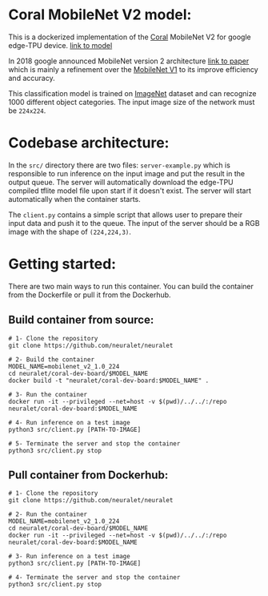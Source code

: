 # Coral MobileNet V2 model:
This is a dockerized implementation of the [Coral](https://coral.ai/) MobileNet V2 for google edge-TPU device. [link to model](https://github.com/google-coral/edgetpu/raw/master/test_data/mobilenet_v2_1.0_224_quant_edgetpu.tflite)

In 2018 google announced MobileNet version 2 architecture [link to paper](https://arxiv.org/pdf/1801.04381.pdf) which is mainly a refinement over the [MobileNet V1](https://arxiv.org/pdf/1704.04861.pdf) to its improve efficiency and accuracy.

This classification model is trained on [ImageNet](http://www.image-net.org/) dataset and can recognize 1000 different object categories. The input image size of the network must be ```224x224```.

# Codebase architecture:
In the ```src/``` directory there are two files: ```server-example.py``` which is responsible to run inference on the input image and put the result in the output queue. The server will automatically download the edge-TPU compiled tflite model file upon start if it doesn't exist. The server will start automatically when the container starts.

The ```client.py``` contains a simple script that allows user to prepare their input data and push it to the queue. The input of the server should be a RGB image with the shape of ```(224,224,3)```.

# Getting started:
There are two main ways to run this container. You can build the container from the Dockerfile or pull it from the Dockerhub.
## Build container from source:

```
# 1- Clone the repository
git clone https://github.com/neuralet/neuralet

# 2- Build the container
MODEL_NAME=mobilenet_v2_1.0_224
cd neuralet/coral-dev-board/$MODEL_NAME
docker build -t "neuralet/coral-dev-board:$MODEL_NAME" .

# 3- Run the container
docker run -it --privileged --net=host -v $(pwd)/../../:/repo neuralet/coral-dev-board:$MODEL_NAME

# 4- Run inference on a test image
python3 src/client.py [PATH-TO-IMAGE]

# 5- Terminate the server and stop the container
python3 src/client.py stop
```

## Pull container from Dockerhub:

```
# 1- Clone the repository
git clone https://github.com/neuralet/neuralet

# 2- Run the container
MODEL_NAME=mobilenet_v2_1.0_224
cd neuralet/coral-dev-board/$MODEL_NAME
docker run -it --privileged --net=host -v $(pwd)/../../:/repo neuralet/coral-dev-board:$MODEL_NAME

# 3- Run inference on a test image
python3 src/client.py [PATH-TO-IMAGE]

# 4- Terminate the server and stop the container
python3 src/client.py stop
```

